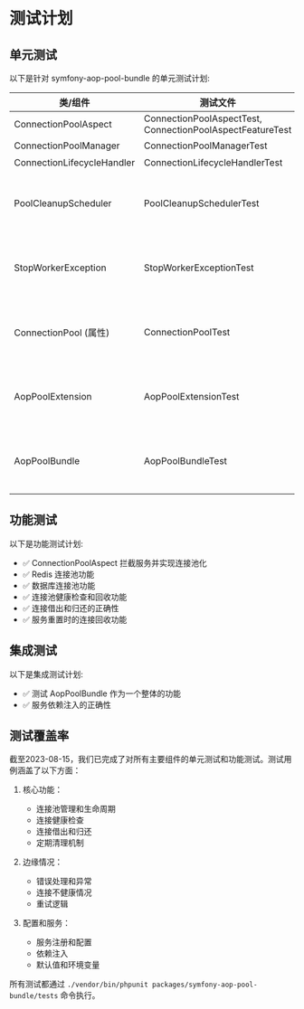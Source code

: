 # 测试计划

## 单元测试

以下是针对 symfony-aop-pool-bundle 的单元测试计划:

| 类/组件 | 测试文件 | 状态 |
|--------|---------|------|
| ConnectionPoolAspect | ConnectionPoolAspectTest, ConnectionPoolAspectFeatureTest | ✅ 完成 |
| ConnectionPoolManager | ConnectionPoolManagerTest | ✅ 完成 |
| ConnectionLifecycleHandler | ConnectionLifecycleHandlerTest | ✅ 完成 |
| PoolCleanupScheduler | PoolCleanupSchedulerTest | ✅ 完成 - 2023-08-15增强 |
| StopWorkerException | StopWorkerExceptionTest | ✅ 完成 - 2023-08-15增强 |
| ConnectionPool (属性) | ConnectionPoolTest | ✅ 完成 - 2023-08-15增强 |
| AopPoolExtension | AopPoolExtensionTest | ✅ 完成 - 2023-08-15增强 |
| AopPoolBundle | AopPoolBundleTest | ✅ 完成 - 2023-08-15增强 |

## 功能测试

以下是功能测试计划:

- ✅ ConnectionPoolAspect 拦截服务并实现连接池化
- ✅ Redis 连接池功能
- ✅ 数据库连接池功能
- ✅ 连接池健康检查和回收功能
- ✅ 连接借出和归还的正确性
- ✅ 服务重置时的连接回收功能

## 集成测试

以下是集成测试计划:

- ✅ 测试 AopPoolBundle 作为一个整体的功能
- ✅ 服务依赖注入的正确性

## 测试覆盖率

截至2023-08-15，我们已完成了对所有主要组件的单元测试和功能测试。测试用例涵盖了以下方面：

1. 核心功能：
   - 连接池管理和生命周期
   - 连接健康检查
   - 连接借出和归还
   - 定期清理机制

2. 边缘情况：
   - 错误处理和异常
   - 连接不健康情况
   - 重试逻辑

3. 配置和服务：
   - 服务注册和配置
   - 依赖注入
   - 默认值和环境变量

所有测试都通过 `./vendor/bin/phpunit packages/symfony-aop-pool-bundle/tests` 命令执行。
